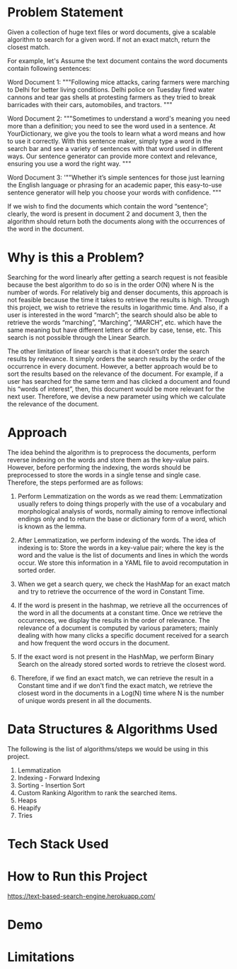 
# Problem Statement

Given a collection of huge text files or word documents, give a scalable algorithm to search for a given word. If not an exact match, return the closest match.

For example, let's Assume the text document contains the word documents contain following sentences:

Word Document 1: """Following mice attacks, caring farmers were marching to Delhi for better living conditions. Delhi police on Tuesday fired water cannons and tear gas shells at protesting farmers as they tried to break barricades with their cars, automobiles, and tractors. """

Word Document 2: """Sometimes to understand a word's meaning you need more than a definition; you need to see the word used in a sentence. At YourDictionary, we give you the tools to learn what a word means and how to use it correctly. With this sentence maker, simply type a word in the search bar and see a variety of sentences with that word used in different ways. Our sentence generator can provide more context and relevance, ensuring you use a word the right way. """

Word Document 3: '""Whether it’s simple sentences for those just learning the English language or phrasing for an academic paper, this easy-to-use sentence generator will help you choose your words with confidence. """

If we wish to find the documents which contain the word “sentence”; clearly, the word is present in document 2 and document 3, then the algorithm should return both the documents along with the occurrences of the word in the document.

# Why is this a Problem?

Searching for the word linearly after getting a search request is not feasible because the best algorithm to do so is in the order O(N) where N is the number of words. For relatively big and denser documents, this approach is not feasible because the time it takes to retrieve the results is high. Through this project, we wish to retrieve the results in logarithmic time. And also, if a user is interested in the word “march”; the search should also be able to retrieve the words “marching”, “Marching”, “MARCH”, etc. which have the same meaning but have different letters or differ by case, tense, etc. This search is not possible through the Linear Search.

The other limitation of linear search is that it doesn’t order the search results by relevance. It simply orders the search results by the order of the occurrence in every document. However, a better approach would be to sort the results based on the relevance of the document. For example, if a user has searched for the same term and has clicked a document and found his “words of interest”, then, this document would be more relevant for the next user. Therefore, we devise a new parameter using which we calculate the relevance of the document.

# Approach

The idea behind the algorithm is to preprocess the documents, perform reverse indexing on the words and store them as the key-value pairs. However, before performing the indexing, the words should be preprocessed to store the words in a single tense and single case. Therefore, the steps performed are as follows:

1.  Perform Lemmatization on the words as we read them: Lemmatization usually refers to doing things properly with the use of a vocabulary and morphological analysis of words, normally aiming to remove inflectional endings only and to return the base or dictionary form of a word, which is known as the lemma.
    
2.  After Lemmatization, we perform indexing of the words. The idea of indexing is to:  Store the words in a key-value pair; where the key is the word and the value is the list of documents and lines in which the words occur. We store this information in a YAML file to avoid recomputation in sorted order.
    
3.  When we get a search query, we check the HashMap for an exact match and try to retrieve the occurrence of the word in Constant Time.
    
4.  If the word is present in the hashmap, we retrieve all the occurrences of the word in all the documents at a constant time. Once we retrieve the occurrences, we display the results in the order of relevance. The relevance of a document is computed by various parameters; mainly dealing with how many clicks a specific document received for a search and how frequent the word occurs in the document.
    
5.  If the exact word is not present in the HashMap, we perform Binary Search on the already stored sorted words to retrieve the closest word.
    
6.  Therefore, if we find an exact match, we can retrieve the result in a Constant time and if we don't find the exact match, we retrieve the closest word in the documents in a Log(N) time where N is the number of unique words present in all the documents.

# Data Structures & Algorithms Used

The following is the list of algorithms/steps we would be using in this project.

1.  Lemmatization
2.  Indexing - Forward Indexing
3.  Sorting - Insertion Sort
4. Custom Ranking Algorithm to rank the searched items.
5.  Heaps
6.  Heapify
7.  Tries

# Tech Stack Used


# How to Run this Project
https://text-based-search-engine.herokuapp.com/

# Demo

# Limitations
